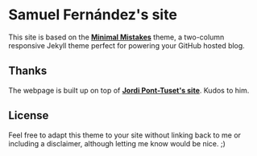 # Samuel Fernández's site

This site is based on the **[Minimal Mistakes](http://mmistakes.github.io/minimal-mistakes)** theme, a two-column responsive Jekyll theme perfect for powering your GitHub hosted blog.


## Thanks 

The webpage is built up on top of **[Jordi Pont-Tuset's site](https://jponttuset.cat/building-an-academic-website/)**. Kudos to him. 

## License

Feel free to adapt this theme to your site without linking back to me or including a disclaimer, although letting me know would be nice. ;) 
